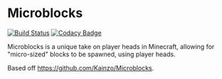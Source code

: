 # Microblocks
[![Build Status](https://travis-ci.org/sarhatabaot/Microblocks.svg?branch=master)](https://travis-ci.org/sarhatabaot/Microblocks)
[![Codacy Badge](https://api.codacy.com/project/badge/Grade/a741491a09d24f3e905f9360c701f7b3)](https://www.codacy.com/app/sarhatabaot/Microblocks?utm_source=github.com&amp;utm_medium=referral&amp;utm_content=sarhatabaot/Microblocks&amp;utm_campaign=Badge_Grade)

Microblocks is a unique take on player heads in Minecraft, allowing for "micro-sized" blocks to be spawned, using player heads. 

Based off https://github.com/Kainzo/Microblocks.